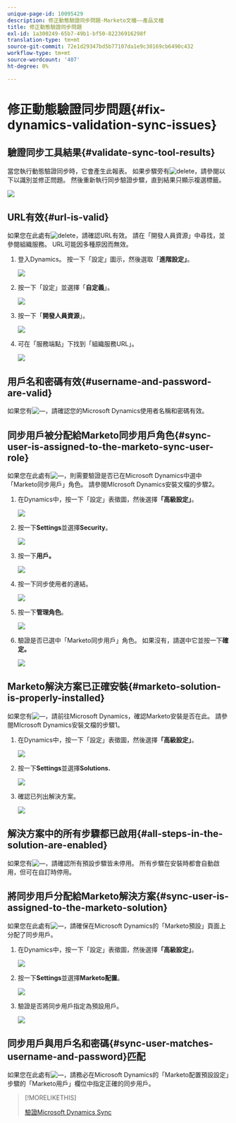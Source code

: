 ```yaml
---
unique-page-id: 10095429
description: 修正動態驗證同步問題-Marketo文檔——產品文檔
title: 修正動態驗證同步問題
exl-id: 1a300249-65b7-49b1-bf50-82236916298f
translation-type: tm+mt
source-git-commit: 72e1d29347bd5b77107da1e9c30169cb6490c432
workflow-type: tm+mt
source-wordcount: '407'
ht-degree: 0%

---
```


# 修正動態驗證同步問題{#fix-dynamics-validation-sync-issues}

## 驗證同步工具結果{#validate-sync-tool-results}

當您執行動態驗證同步時，它會產生此報表。 如果步驟旁有![delete](assets/delete.png)，請參閱以下以識別並修正問題。 然後重新執行同步驗證步驟，直到結果只顯示複選標籤。

![](assets/image2015-9-22-15-3a58-3a12.png)

## URL有效{#url-is-valid}

如果您在此處有![delete](assets/delete.png)，請確認URL有效。 請在「開發人員資源」中尋找，並參閱組織服務。 URL可能因多種原因而無效。

1. 登入Dynamics。 按一下「設定」圖示，然後選取「**進階設定」**。

   ![](assets/one.png)

1. 按一下「設定」並選擇「**自定義**」。

   ![](assets/two.png)

1. 按一下「**開發人員資源**」。

   ![](assets/three.png)

1. 可在「服務端點」下找到「組織服務URL」。

   ![](assets/four.png)

## 用戶名和密碼有效{#username-and-password-are-valid}

如果您有![—](assets/delete.png)，請確認您的Microsoft Dynamics使用者名稱和密碼有效。

## 同步用戶被分配給Marketo同步用戶角色{#sync-user-is-assigned-to-the-marketo-sync-user-role}

如果您在此處有![—](assets/delete.png)，則需要驗證是否已在Microsoft Dynamics中選中「Marketo同步用戶」角色。 請參閱MIcrosoft Dynamics安裝文檔的步驟2。

1. 在Dynamics中，按一下「設定」表徵圖，然後選擇&#x200B;**「高級設定」**。

   ![](assets/one.png)

1. 按一下&#x200B;**Settings**&#x200B;並選擇&#x200B;**Security**。

   ![](assets/six.png)

1. 按一下&#x200B;**用戶。**

   ![](assets/image2015-9-24-9-3a47-3a25.png)

1. 按一下同步使用者的連結。

   ![](assets/seven.png)

1. 按一下&#x200B;**管理角色**。

   ![](assets/eight.png)

1. 驗證是否已選中「Marketo同步用戶」角色。 如果沒有，請選中它並按一下&#x200B;**確定。**

   ![](assets/image2015-9-24-9-3a59-3a21.png)

## Marketo解決方案已正確安裝{#marketo-solution-is-properly-installed}

如果您有![—](assets/delete.png)，請前往Microsoft Dynamics，確認Marketo安裝是否在此。 請參閱MIcrosoft Dynamics安裝文檔的步驟1。

1. 在Dynamics中，按一下「設定」表徵圖，然後選擇&#x200B;**「高級設定」**。

   ![](assets/one.png)

1. 按一下&#x200B;**Settings**&#x200B;並選擇&#x200B;**Solutions.**

   ![](assets/eleven.png)

1. 確認已列出解決方案。

   ![](assets/twelve.png)

## 解決方案中的所有步驟都已啟用{#all-steps-in-the-solution-are-enabled}

如果您有![—](assets/delete.png)，請確認所有預設步驟皆未停用。 所有步驟在安裝時都會自動啟用，但可在自訂時停用。

## 將同步用戶分配給Marketo解決方案{#sync-user-is-assigned-to-the-marketo-solution}

如果您在此處有![—](assets/delete.png)，請確保在Microsoft Dynamics的「Marketo預設」頁面上分配了同步用戶。

1. 在Dynamics中，按一下「設定」表徵圖，然後選擇&#x200B;**「高級設定」**。

   ![](assets/one.png)

1. 按一下&#x200B;**Settings**&#x200B;並選擇&#x200B;**Marketo配置**。

   ![](assets/thirteen.png)

1. 驗證是否將同步用戶指定為預設用戶。

   ![](assets/fourteen.png)

## 同步用戶與用戶名和密碼{#sync-user-matches-username-and-password}匹配

如果您在此處有![—](assets/delete.png)，請務必在Microsoft Dynamics的「Marketo配置預設設定」步驟的「Marketo用戶」欄位中指定正確的同步用戶。

>[!MORELIKETHIS]
>
>[驗證Microsoft Dynamics Sync](/help/marketo/product-docs/crm-sync/microsoft-dynamics-sync/sync-setup/validate-microsoft-dynamics-sync.md)
